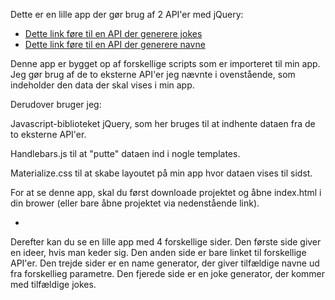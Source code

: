 Dette er en lille app der gør brug af 2 API'er med jQuery: 

<ul>
<li><a href="https://github.com/15Dkatz/official_joke_api">Dette link føre til en API der generere jokes</a></li>
<li><a href="https://github.com/thm/uinames">Dette link føre til en API der generere navne</a></li>
</ul>

Denne app er bygget op af forskellige scripts som er importeret til min app. 
Jeg gør brug af de to eksterne API'er jeg nævnte i ovenstående, som indeholder den data der skal vises i min app.

Derudover bruger jeg: 

Javascript-biblioteket jQuery, som her bruges til at indhente dataen fra de to eksterne API'er.

Handlebars.js til at "putte" dataen ind i nogle templates.

Materialize.css til at skabe layoutet på min app hvor dataen vises til sidst.

For at se denne app, skal du først downloade projektet og åbne index.html i din brower (eller bare åbne projektet via nedenstående link). 

<ul>
<li><a href="https://natasjadamsbjerg.github.io/Programmering-B-aarsproeve/#"></a></li>
</ul>

Derefter kan du se en lille app med 4 forskellige sider. Den første side giver en ideer, hvis man keder sig.
Den anden side er bare linket til forskellige API'er. Den trejde sider er en name generator, der giver tilfældige navne ud fra forskellieg parametre. Den fjerede side er en joke generator, der kommer med tilfældige jokes. 
 
      
